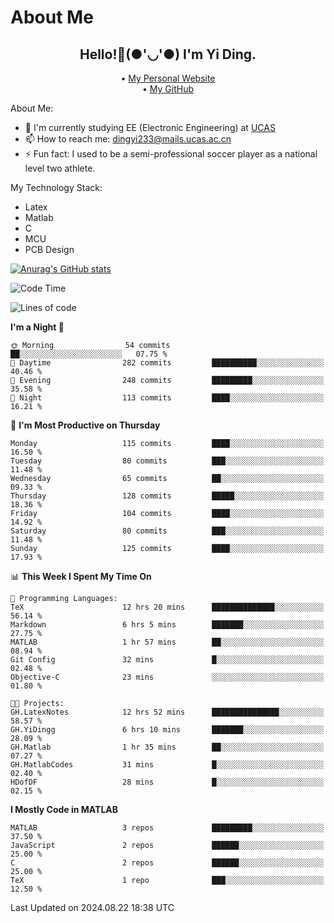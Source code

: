 # About Me

<h2 style="text-align:center;"> Hello!👋(●'◡'●) I'm Yi Ding.</h2>

<div style="text-align:center;">
  • <a href="https://yidingg.github.io/YiDingg">My Personal Website</a><br>
  • <a href="https://github.com/YiDingg">My GitHub</a>
</div>

About Me:
- 🔭 I'm currently studying EE (Electronic Engineering) at [UCAS](https://www.ucas.ac.cn/)
- 📫 How to reach me: dingyi233@mails.ucas.ac.cn
- ⚡ Fun fact: I used to be a semi-professional soccer player as a national level two athlete.

My Technology Stack:
- Latex
- Matlab
- C
- MCU
- PCB Design

[![Anurag's GitHub stats](https://github-readme-stats.vercel.app/api?username=YiDingg)](https://github.com/anuraghazra/github-readme-stats)

<!--START_SECTION:waka-->
![Code Time](http://img.shields.io/badge/Code%20Time-302%20hrs%2041%20mins-blue)

![Lines of code](https://img.shields.io/badge/From%20Hello%20World%20I%27ve%20Written-527.3%20thousand%20lines%20of%20code-blue)

**I'm a Night 🦉** 

```text
🌞 Morning                54 commits          ██░░░░░░░░░░░░░░░░░░░░░░░   07.75 % 
🌆 Daytime                282 commits         ██████████░░░░░░░░░░░░░░░   40.46 % 
🌃 Evening                248 commits         █████████░░░░░░░░░░░░░░░░   35.58 % 
🌙 Night                  113 commits         ████░░░░░░░░░░░░░░░░░░░░░   16.21 % 
```
📅 **I'm Most Productive on Thursday** 

```text
Monday                   115 commits         ████░░░░░░░░░░░░░░░░░░░░░   16.50 % 
Tuesday                  80 commits          ███░░░░░░░░░░░░░░░░░░░░░░   11.48 % 
Wednesday                65 commits          ██░░░░░░░░░░░░░░░░░░░░░░░   09.33 % 
Thursday                 128 commits         █████░░░░░░░░░░░░░░░░░░░░   18.36 % 
Friday                   104 commits         ████░░░░░░░░░░░░░░░░░░░░░   14.92 % 
Saturday                 80 commits          ███░░░░░░░░░░░░░░░░░░░░░░   11.48 % 
Sunday                   125 commits         ████░░░░░░░░░░░░░░░░░░░░░   17.93 % 
```


📊 **This Week I Spent My Time On** 

```text
💬 Programming Languages: 
TeX                      12 hrs 20 mins      ██████████████░░░░░░░░░░░   56.14 % 
Markdown                 6 hrs 5 mins        ███████░░░░░░░░░░░░░░░░░░   27.75 % 
MATLAB                   1 hr 57 mins        ██░░░░░░░░░░░░░░░░░░░░░░░   08.94 % 
Git Config               32 mins             █░░░░░░░░░░░░░░░░░░░░░░░░   02.48 % 
Objective-C              23 mins             ░░░░░░░░░░░░░░░░░░░░░░░░░   01.80 % 

🐱‍💻 Projects: 
GH.LatexNotes            12 hrs 52 mins      ███████████████░░░░░░░░░░   58.57 % 
GH.YiDingg               6 hrs 10 mins       ███████░░░░░░░░░░░░░░░░░░   28.09 % 
GH.Matlab                1 hr 35 mins        ██░░░░░░░░░░░░░░░░░░░░░░░   07.27 % 
GH.MatlabCodes           31 mins             █░░░░░░░░░░░░░░░░░░░░░░░░   02.40 % 
HDofDF                   28 mins             █░░░░░░░░░░░░░░░░░░░░░░░░   02.15 % 
```

**I Mostly Code in MATLAB** 

```text
MATLAB                   3 repos             █████████░░░░░░░░░░░░░░░░   37.50 % 
JavaScript               2 repos             ██████░░░░░░░░░░░░░░░░░░░   25.00 % 
C                        2 repos             ██████░░░░░░░░░░░░░░░░░░░   25.00 % 
TeX                      1 repo              ███░░░░░░░░░░░░░░░░░░░░░░   12.50 % 
```




 Last Updated on 2024.08.22 18:38 UTC
<!--END_SECTION:waka-->
